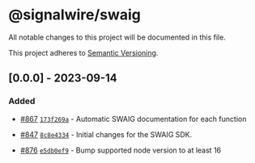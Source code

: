 # @signalwire/swaig

All notable changes to this project will be documented in this file.

This project adheres to [Semantic Versioning](https://semver.org/spec/v2.0.0.html).

## [0.0.0] - 2023-09-14

### Added

- [#867](https://github.com/signalwire/signalwire-js/pull/867) [`173f269a`](https://github.com/signalwire/signalwire-js/commit/173f269a95de5ae99946642f05418cc89a890ca0) - Automatic SWAIG documentation for each function

- [#847](https://github.com/signalwire/signalwire-js/pull/847) [`8c8e4334`](https://github.com/signalwire/signalwire-js/commit/8c8e433452a0ff8dd174372b2a6e93ed19923744) - Initial changes for the SWAIG SDK.

- [#876](https://github.com/signalwire/signalwire-js/pull/876) [`e5db0ef9`](https://github.com/signalwire/signalwire-js/commit/e5db0ef95325d3578b8729c15e8bfca5b7a4cb3a) - Bump supported node version to at least 16
